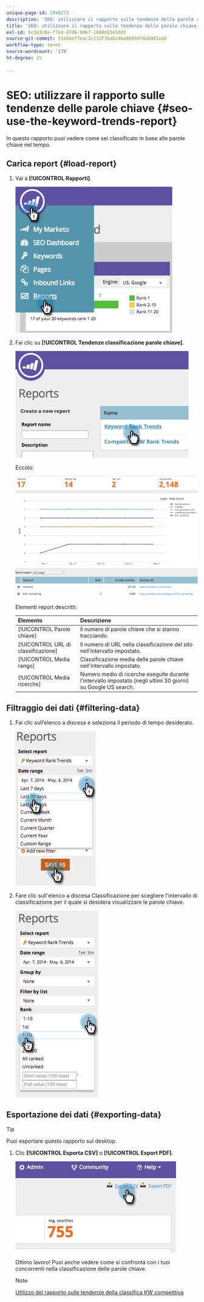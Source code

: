 ```yaml
---
unique-page-id: 2949273
description: 'SEO: utilizzare il rapporto sulle tendenze delle parole chiave - Documentazione di Marketo - Documentazione del prodotto'
title: 'SEO: utilizzare il rapporto sulle tendenze delle parole chiave'
exl-id: 6c3e3c8e-f7ed-47d6-9de7-1680d23e5dd3
source-git-commit: 51ebbef7eac3c133f3bab14ba8899dfdab081ea6
workflow-type: tm+mt
source-wordcount: '178'
ht-degree: 1%

---
```


# SEO: utilizzare il rapporto sulle tendenze delle parole chiave {#seo-use-the-keyword-trends-report}

In questo rapporto puoi vedere come sei classificato in base alle parole chiave nel tempo.

## Carica report {#load-report}

1. Vai a **[!UICONTROL Rapporti]**.

   ![](assets/image2014-9-18-14-3a12-3a18.png)

1. Fai clic su **[!UICONTROL Tendenze classificazione parole chiave]**.

   ![](assets/image2014-9-18-14-3a13-3a14.png)

   Eccolo:

   ![](assets/image2014-9-18-14-3a13-3a22.png)

   Elementi report descritti:

   | Elemento | Descrizione |
   |---|---|
   | [!UICONTROL Parole chiave] | Il numero di parole chiave che si stanno tracciando. |
   | [!UICONTROL URL di classificazione] | Il numero di URL nella classificazione del sito nell’intervallo impostato. |
   | [!UICONTROL Media rango] | Classificazione media delle parole chiave nell&#39;intervallo impostato. |
   | [!UICONTROL Media ricerche] | Numero medio di ricerche eseguite durante l&#39;intervallo impostato (negli ultimi 30 giorni) su Google US search. |

## Filtraggio dei dati {#filtering-data}

1. Fai clic sull’elenco a discesa e seleziona il periodo di tempo desiderato.

   ![](assets/image2014-9-18-14-3a13-3a40.png)

1. Fare clic sull&#39;elenco a discesa Classificazione per scegliere l&#39;intervallo di classificazione per il quale si desidera visualizzare le parole chiave.

   ![](assets/image2014-9-18-14-3a13-3a57.png)

## Esportazione dei dati {#exporting-data}

>[!TIP]
>
>Puoi esportare questo rapporto sul desktop.

1. Clic **[!UICONTROL Esporta CSV]** o **[!UICONTROL Export PDF]**.

   ![](assets/image2014-9-18-14-3a14-3a46.png)

   Ottimo lavoro! Puoi anche vedere come si confronta con i tuoi concorrenti nella classificazione delle parole chiave.

   >[!NOTE]
   >
   >[Utilizzo del rapporto sulle tendenze della classifica KW competitiva](/help/marketo/product-docs/additional-apps/seo/reports/seo-use-the-competitor-kw-trends-report.md)
